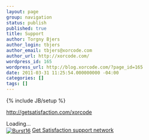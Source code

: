```yaml
---
layout: page
group: navigation
status: publish
published: true
title: Support
author: Torgny Bjers
author_login: tbjers
author_email: tbjers@xorcode.com
author_url: http://xorcode.com/
wordpress_id: 165
wordpress_url: http://blog.xorcode.com/?page_id=165
date: 2011-03-31 11:25:54.000000000 -04:00
categories: []
tags: []
---
```


{% include JB/setup %}

<script type="text/javascript" charset="utf-8">var is_ssl = ("https:" == document.location.protocol); var asset_host = is_ssl ? "https://s3.amazonaws.com/getsatisfaction.com/" : "http://s3.amazonaws.com/getsatisfaction.com/"; document.write(unescape("%3Cscript src='" + asset_host + "javascripts/feedback-v2.js' type='text/javascript'%3E%3C/script%3E"));
</script><script type="text/javascript" charset="utf-8">var feedback_widget_options = {}; feedback_widget_options.display = "inline"; feedback_widget_options.company = "xorcode"; feedback_widget_options.placement = "left"; feedback_widget_options.width = "100%"; feedback_widget_options.height = "300";  feedback_widget_options.color = "#222"; feedback_widget_options.style = "question"; var feedback_widget = new GSFN.feedback_widget(feedback_widget_options);
</script><div id='gsfn_list_widget'>
<a href="http://getsatisfaction.com/xorcode" class="widget_title">http://getsatisfaction.com/xorcode</a>
<div id='gsfn_content'>Loading...</div>
<div class='powered_by'>
<a href="http://getsatisfaction.com/"><img alt="Burst16" src="http://getsatisfaction.com/images/burst16.png" style="vertical-align: middle;" /></a>
<a href="http://getsatisfaction.com/">Get Satisfaction support network</a>
</div>
</div>
<script src="http://getsatisfaction.com/xorcode/widgets/javascripts/4fc4d61514/widgets.js" type="text/javascript"></script>
<script src="http://getsatisfaction.com/xorcode/topics.widget?callback=gsfnTopicsCallback&amp;style=idea" type="text/javascript"></script>
